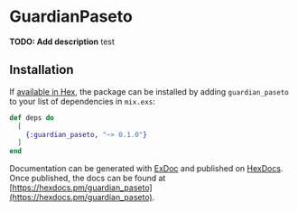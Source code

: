 # GuardianPaseto

**TODO: Add description**
test

## Installation

If [available in Hex](https://hex.pm/docs/publish), the package can be installed
by adding `guardian_paseto` to your list of dependencies in `mix.exs`:

```elixir
def deps do
  [
    {:guardian_paseto, "~> 0.1.0"}
  ]
end
```

Documentation can be generated with [ExDoc](https://github.com/elixir-lang/ex_doc)
and published on [HexDocs](https://hexdocs.pm). Once published, the docs can
be found at [https://hexdocs.pm/guardian_paseto](https://hexdocs.pm/guardian_paseto).


